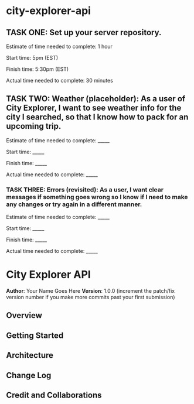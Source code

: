 # city-explorer-api

## TASK ONE: Set up your server repository.

Estimate of time needed to complete: 1 hour

Start time: 5pm (EST)

Finish time: 5:30pm (EST)

Actual time needed to complete: 30 minutes


## TASK TWO: Weather (placeholder): As a user of City Explorer, I want to see weather info for the city I searched, so that I know how to pack for an upcoming trip.

Estimate of time needed to complete: _____

Start time: _____

Finish time: _____

Actual time needed to complete: _____


### TASK THREE: Errors (revisited): As a user, I want clear messages if something goes wrong so I know if I need to make any changes or try again in a different manner.

Estimate of time needed to complete: _____

Start time: _____

Finish time: _____

Actual time needed to complete: _____


# City Explorer API

**Author**: Your Name Goes Here
**Version**: 1.0.0 (increment the patch/fix version number if you make more commits past your first submission)

## Overview
<!-- Provide a high level overview of what this application is and why you are building it, beyond the fact that it's an assignment for this class. (i.e. What's your problem domain?) -->

## Getting Started
<!-- What are the steps that a user must take in order to build this app on their own machine and get it running? -->

## Architecture
<!-- Provide a detailed description of the application design. What technologies (languages, libraries, etc) you're using, and any other relevant design information. -->

## Change Log
<!-- Use this area to document the iterative changes made to your application as each feature is successfully implemented. Use time stamps. Here's an example:

01-01-2001 4:59pm - Application now has a fully-functional express server, with a GET route for the location resource. -->

## Credit and Collaborations
<!-- Give credit (and a link) to other people or resources that helped you build this application. -->
